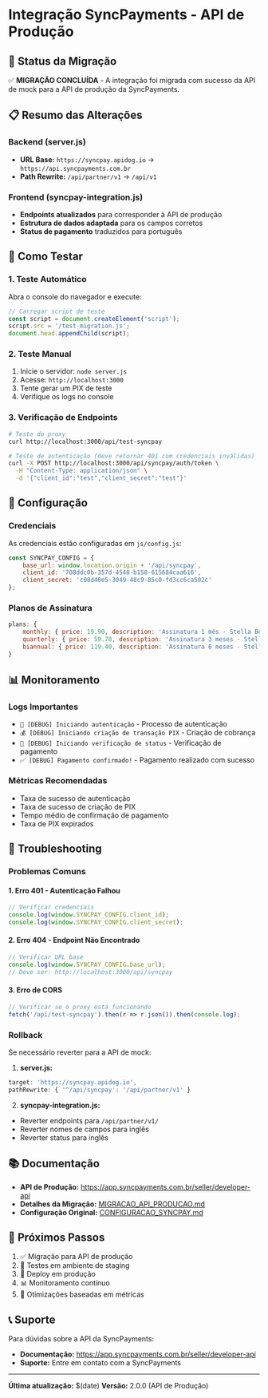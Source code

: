 # Integração SyncPayments - API de Produção

## 🚀 Status da Migração

✅ **MIGRAÇÃO CONCLUÍDA** - A integração foi migrada com sucesso da API de mock para a API de produção da SyncPayments.

## 📋 Resumo das Alterações

### Backend (server.js)
- **URL Base:** `https://syncpay.apidog.io` → `https://api.syncpayments.com.br`
- **Path Rewrite:** `/api/partner/v1` → `/api/v1`

### Frontend (syncpay-integration.js)
- **Endpoints atualizados** para corresponder à API de produção
- **Estrutura de dados adaptada** para os campos corretos
- **Status de pagamento** traduzidos para português

## 🧪 Como Testar

### 1. Teste Automático
Abra o console do navegador e execute:
```javascript
// Carregar script de teste
const script = document.createElement('script');
script.src = '/test-migration.js';
document.head.appendChild(script);
```

### 2. Teste Manual
1. Inicie o servidor: `node server.js`
2. Acesse: `http://localhost:3000`
3. Tente gerar um PIX de teste
4. Verifique os logs no console

### 3. Verificação de Endpoints
```bash
# Teste do proxy
curl http://localhost:3000/api/test-syncpay

# Teste de autenticação (deve retornar 401 com credenciais inválidas)
curl -X POST http://localhost:3000/api/syncpay/auth/token \
  -H "Content-Type: application/json" \
  -d '{"client_id":"test","client_secret":"test"}'
```

## 🔧 Configuração

### Credenciais
As credenciais estão configuradas em `js/config.js`:
```javascript
const SYNCPAY_CONFIG = {
    base_url: window.location.origin + '/api/syncpay',
    client_id: '708ddc0b-357d-4548-b158-615684caa616',
    client_secret: 'c08d40e5-3049-48c9-85c0-fd3cc6ca502c'
};
```

### Planos de Assinatura
```javascript
plans: {
    monthly: { price: 19.90, description: 'Assinatura 1 mês - Stella Beghini' },
    quarterly: { price: 59.70, description: 'Assinatura 3 meses - Stella Beghini' },
    biannual: { price: 119.40, description: 'Assinatura 6 meses - Stella Beghini' }
}
```

## 📊 Monitoramento

### Logs Importantes
- `🔐 [DEBUG] Iniciando autenticação` - Processo de autenticação
- `💰 [DEBUG] Iniciando criação de transação PIX` - Criação de cobrança
- `🔄 [DEBUG] Iniciando verificação de status` - Verificação de pagamento
- `✅ [DEBUG] Pagamento confirmado!` - Pagamento realizado com sucesso

### Métricas Recomendadas
- Taxa de sucesso de autenticação
- Taxa de sucesso de criação de PIX
- Tempo médio de confirmação de pagamento
- Taxa de PIX expirados

## 🚨 Troubleshooting

### Problemas Comuns

#### 1. Erro 401 - Autenticação Falhou
```javascript
// Verificar credenciais
console.log(window.SYNCPAY_CONFIG.client_id);
console.log(window.SYNCPAY_CONFIG.client_secret);
```

#### 2. Erro 404 - Endpoint Não Encontrado
```javascript
// Verificar URL base
console.log(window.SYNCPAY_CONFIG.base_url);
// Deve ser: http://localhost:3000/api/syncpay
```

#### 3. Erro de CORS
```javascript
// Verificar se o proxy está funcionando
fetch('/api/test-syncpay').then(r => r.json()).then(console.log);
```

### Rollback
Se necessário reverter para a API de mock:

1. **server.js:**
```javascript
target: 'https://syncpay.apidog.io',
pathRewrite: { '^/api/syncpay': '/api/partner/v1' }
```

2. **syncpay-integration.js:**
- Reverter endpoints para `/api/partner/v1/`
- Reverter nomes de campos para inglês
- Reverter status para inglês

## 📚 Documentação

- **API de Produção:** https://app.syncpayments.com.br/seller/developer-api
- **Detalhes da Migração:** [MIGRACAO_API_PRODUCAO.md](./MIGRACAO_API_PRODUCAO.md)
- **Configuração Original:** [CONFIGURACAO_SYNCPAY.md](./CONFIGURACAO_SYNCPAY.md)

## 🎯 Próximos Passos

1. ✅ Migração para API de produção
2. 🔄 Testes em ambiente de staging
3. 🚀 Deploy em produção
4. 📊 Monitoramento contínuo
5. 🔧 Otimizações baseadas em métricas

## 📞 Suporte

Para dúvidas sobre a API da SyncPayments:
- **Documentação:** https://app.syncpayments.com.br/seller/developer-api
- **Suporte:** Entre em contato com a SyncPayments

---

**Última atualização:** $(date)
**Versão:** 2.0.0 (API de Produção)
